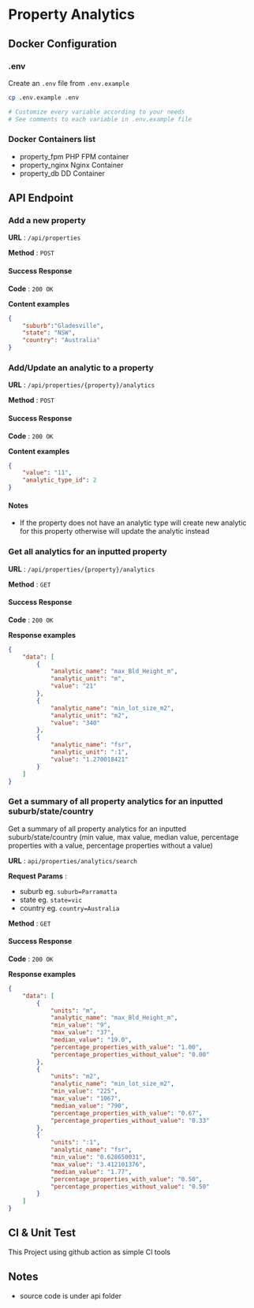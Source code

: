 #  Property Analytics

## Docker Configuration

### .env
Create an `.env` file from `.env.example`
```bash
cp .env.example .env

# Customize every variable according to your needs
# See comments to each variable in .env.example file
```
### Docker Containers list 
- property_fpm   PHP FPM container 
- property_nginx Nginx Container
- property_db DD Container

## API Endpoint

### Add a new property 
**URL** : `/api/properties`

**Method** : `POST`
#### Success Response

**Code** : `200 OK`

**Content examples**

```json
{
    "suburb":"Gladesville",
    "state": "NSW",
    "country": "Australia"
}
```

### Add/Update an analytic to a property
**URL** : `/api/properties/{property}/analytics`

**Method** : `POST`
#### Success Response

**Code** : `200 OK`

**Content examples**

```json
{
    "value": "11",
    "analytic_type_id": 2
}
```
#### Notes

* If the property does not have an analytic type will create new analytic for this property
otherwise will update the analytic instead

### Get all analytics for an inputted property
**URL** : `/api/properties/{property}/analytics`

**Method** : `GET`
#### Success Response

**Code** : `200 OK`

**Response examples**

```json
{
    "data": [
        {
            "analytic_name": "max_Bld_Height_m",
            "analytic_unit": "m",
            "value": "21"
        },
        {
            "analytic_name": "min_lot_size_m2",
            "analytic_unit": "m2",
            "value": "340"
        },
        {
            "analytic_name": "fsr",
            "analytic_unit": ":1",
            "value": "1.270018421"
        }
    ]
}
```

### Get a summary of all property analytics for an inputted suburb/state/country

Get a summary of all property analytics for an inputted suburb/state/country (min value, max value, median value, percentage properties with a value, percentage properties without a value)

**URL** : `api/properties/analytics/search`

**Request Params** : 
* suburb eg. `suburb=Parramatta`
* state eg. `state=vic`
* country eg. `country=Australia`

**Method** : `GET`
#### Success Response

**Code** : `200 OK`

**Response examples**

```json
{
    "data": [
        {
            "units": "m",
            "analytic_name": "max_Bld_Height_m",
            "min_value": "9",
            "max_value": "37",
            "median_value": "19.0",
            "percentage_properties_with_value": "1.00",
            "percentage_properties_without_value": "0.00"
        },
        {
            "units": "m2",
            "analytic_name": "min_lot_size_m2",
            "min_value": "225",
            "max_value": "1067",
            "median_value": "790",
            "percentage_properties_with_value": "0.67",
            "percentage_properties_without_value": "0.33"
        },
        {
            "units": ":1",
            "analytic_name": "fsr",
            "min_value": "0.628650031",
            "max_value": "3.412101376",
            "median_value": "1.77",
            "percentage_properties_with_value": "0.50",
            "percentage_properties_without_value": "0.50"
        }
    ]
}
```

## CI & Unit Test
This Project using github action as simple CI tools

## Notes
* source code is under api folder
